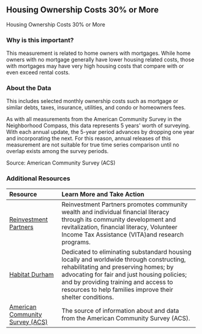 ## Housing Ownership Costs 30% or More
Housing Ownership Costs 30% or More

### Why is this important?
This measurement is related to home owners with mortgages. While home owners with no mortgage generally have lower housing related costs, those with mortgages may have very high housing costs that compare with or even exceed rental costs.

### About the Data
This includes selected monthly ownership costs such as mortgage or similar debts, taxes, insurance, utilities, and condo or homeowners fees. 

As with all measurements from the American Community Survey in the Neighborhood Compass, this data represents 5 years' worth of surveying. With each annual update, the 5-year period advances by dropping one year and incorporating the next. For this reason, annual releases of this measurement are not suitable for true time series comparison until no overlap exists among the survey periods.

Source: American Community Survey (ACS)

### Additional Resources
|Resource | Learn More and Take Action | 
|:--- | :--- |
|[Reinvestment Partners](http://www.reinvestmentpartners.org/) | Reinvestment Partners promotes community wealth and individual financial literacy through its community development and revitalization, financial literacy, Volunteer Income Tax Assistance (VITA)and research programs.
|[Habitat Durham](http://www.durhamhabitat.org/) | Dedicated to eliminating substandard housing locally and worldwide through constructing, rehabilitating and preserving homes; by advocating for fair and just housing policies; and by providing training and access to resources to help families improve their shelter conditions.
|[American Community Survey (ACS)](https://www.census.gov/acs/www/) | The source of information about and data from the American Community Survey (ACS).